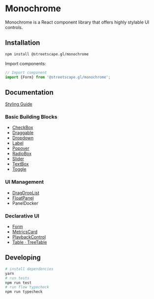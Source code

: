 # Monochrome

Monochrome is a React component library that offers highly stylable UI controls.

## Installation

```bash
npm install @streetscape.gl/monochrome
```

Import components:

```js
// Import component
import {Form} from '@streetscape.gl/monochrome';
```

## Documentation

[Styling Guide](docs/api-reference/styling-guide.md)

### Basic Building Blocks

* [CheckBox](docs/api-reference/checkbox.md)
* [Draggable](docs/api-reference/draggable.md)
* [Dropdown](docs/api-reference/dropdown.md)
* [Label](docs/api-reference/label.md)
* [Popover](docs/api-reference/popover.md)
* [RadioBox](docs/api-reference/radiobox.md)
* [Slider](docs/api-reference/slider.md)
* [TextBox](docs/api-reference/textbox.md)
* [Toggle](docs/api-reference/toggle.md)

### UI Management

* [DragDropList](docs/api-reference/drag-drop-list.md)
* [FloatPanel](docs/api-reference/float-panel.md)
* PanelDocker

### Declarative UI

* [Form](docs/api-reference/form.md)
* [MetricsCard](docs/api-reference/metric-card.md)
* [PlaybackControl](docs/api-reference/playback-control.md)
* [Table · TreeTable](docs/api-reference/table.md)


## Developing

```bash
# install dependencies
yarn
# run tests
npm run test
# run flow typecheck
npm run typecheck
```
